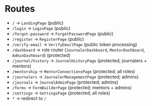 # Routes

- `/` → `LandingPage` (public)
- `/login` → `LoginPage` (public)
- `/forgot-password` → `ForgotPasswordPage` (public)
- `/register` → `RegisterPage` (public)
- `/verify-email` → `VerifyEmailPage` (public token processing)
- `/dashboard` → role router (`JournalerDashboard`, `MentorDashboard`, `AdminDashboard`) (protected)
- `/journal/history` → `JournalHistoryPage` (protected; journalers + mentors)
- `/mentorship` → `MentorConnectionsPage` (protected; all roles)
- `/journalers` → `JournalerManagementPage` (protected; admins)
- `/journals` → `JournalAdminPage` (protected; admins)
- `/forms` → `FormBuilderPage` (protected; mentors + admins)
- `/settings` → `SettingsPage` (protected; all roles)
- `*` → redirect to `/`
